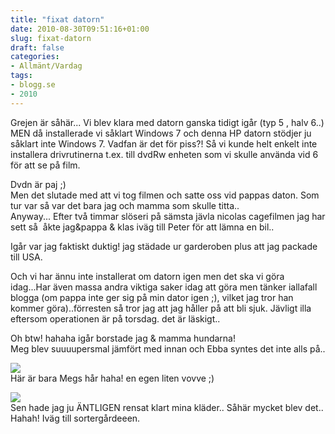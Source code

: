 ```yaml
---
title: "fixat datorn"
date: 2010-08-30T09:51:16+01:00
slug: fixat-datorn
draft: false
categories:
- Allmänt/Vardag
tags:
- blogg.se
- 2010
---
```

Grejen är såhär... Vi blev klara med datorn ganska tidigt igår (typ 5 , halv 6..) MEN då installerade vi såklart Windows 7 och denna HP datorn stödjer ju såklart inte Windows 7. Vadfan är det för piss?! Så vi kunde helt enkelt inte installera drivrutinerna t.ex. till dvdRw enheten som vi skulle använda vid 6 för att se på film.  
  
Dvdn är paj ;)  
Men det slutade med att vi tog filmen och satte oss vid pappas daton. Som tur var så var det bara jag och mamma som skulle titta..  
Anyway... Efter två timmar slöseri på sämsta jävla nicolas cagefilmen jag har sett så  åkte jag&pappa & klas iväg till Peter för att lämna en bil..  
  
  
Igår var jag faktiskt duktig! jag städade ur garderoben plus att jag packade till USA.  
  
  
Och vi har ännu inte installerat om datorn igen men det ska vi göra idag...Har även massa andra viktiga saker idag att göra men tänker iallafall blogga (om pappa inte ger sig på min dator igen ;), vilket jag tror han kommer göra)..förresten så tror jag att jag håller på att bli sjuk. Jävligt illa eftersom operationen är på torsdag. det är läskigt..  
  
Oh btw! hahaha igår borstade jag & mamma hundarna!  
Meg blev suuuupersmal jämfört med innan och Ebba syntes det inte alls på..  
  
  
![](/assets/images/blogg.se/dsc08923_105110647.jpg)  
Här är bara Megs hår haha! en egen liten vovve ;)  
  
  
![](/assets/images/blogg.se/dsc08928_105110827.jpg)  
Sen hade jag ju ÄNTLIGEN rensat klart mina kläder.. Såhär mycket blev det.. Hahah! Iväg till sortergårdeeen.